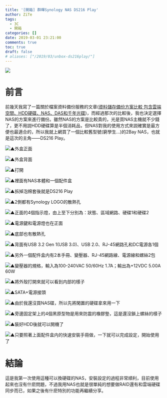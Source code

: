 ```yaml
---
title: '[開箱] 群暉Synology NAS DS216 Play'
author: ZiTe
tags:
  - 3C
  - 開箱
categories: []
date: 2019-03-01 23:21:00
comments: true
toc: true
draft: false
# aliases: ["/2019/03/unbox-ds216play/"]
---
```

![](https://1.bp.blogspot.com/-jYSaiCvn1-0/XpnK9QVSHzI/AAAAAAAACFI/smUnduYZZWgRbdY4SwVIW_qkMSZwZ6j2wCPcBGAsYHg/s640/ZPH_0029.JPG)

# 前言
前幾天我寫了一篇關於檔案資料備份服務的文章([資料儲存備份方案比較 包含雲端空間、HDD硬碟、NAS、DAS和千年光碟](/posts/hddnasdas/))，而經過那次的比較後，我也決定選擇NAS的方案來進行備份。雖然NAS的方案是比較貴的，光是買NAS主機就不少錢了，更不用説HDD硬碟算是半個消耗品，但NAS對我的使用方式來説確實是最方便也最適合的，所以我就上網買了一個比較舊型號(窮學生...)的2Bay NAS，也就是這次的主角——DS216 Play。

<!--more-->

![▲外盒正面](https://1.bp.blogspot.com/-4ua7f-NstM8/XpnK9c92TiI/AAAAAAAACFI/n-q9a0GQXWEaRziWSsVpNGEASI0UsQ8TwCPcBGAsYHg/s1600/20190223-Synology%2BNAS%2BDS216play%25E9%2596%258B%25E7%25AE%25B1-0001.jpg)

![▲外盒背面](https://1.bp.blogspot.com/-O7fcIUXcwJg/XpnK9S-Z3zI/AAAAAAAACFI/R44cAybkVJUYWKEzjr6xLzwxljcGSVwHwCPcBGAsYHg/s1600/20190223-Synology%2BNAS%2BDS216play%25E9%2596%258B%25E7%25AE%25B1-0002.jpg)

![▲打開](https://1.bp.blogspot.com/-Z2To1LV_ilc/XpnK9X49oUI/AAAAAAAACFI/NvYmKn-ekVo8lg901g2u0sTmRCUCrc_zQCPcBGAsYHg/s1600/20190223-Synology%2BNAS%2BDS216play%25E9%2596%258B%25E7%25AE%25B1-0003.jpg)

![▲裡面有NAS本體和一個配件盒](https://1.bp.blogspot.com/-hmLLcTFIpX4/XpnK9c4bI6I/AAAAAAAACFI/ciCZ5pF7-9IQiYbqIibiWt8JLf-YmldTwCPcBGAsYHg/s1600/20190223-Synology%2BNAS%2BDS216play%25E9%2596%258B%25E7%25AE%25B1-0004.jpg)

![▲拆掉泡棉套後就是DS216 Play](https://1.bp.blogspot.com/-xMj2Umwg1_8/XpnK9V2wIfI/AAAAAAAACFI/vq-lPWWl3w43aAr7tw2d0ByuBjNTMOKbwCPcBGAsYHg/s1600/20190223-Synology%2BNAS%2BDS216play%25E9%2596%258B%25E7%25AE%25B1-0005.jpg)

![▲2側都有Synology LOGO的散熱孔](https://1.bp.blogspot.com/-Cg-XPJ2MCmA/XpnK9UweSkI/AAAAAAAACFI/mT9svFi4n04IlAPIqToTKKABtC3Ej1EvwCPcBGAsYHg/s1600/20190223-Synology%2BNAS%2BDS216play%25E9%2596%258B%25E7%25AE%25B1-0006.jpg)

![▲正面的4個指示燈，由上至下分別為：狀態、區域網路、硬碟1和硬碟2](https://1.bp.blogspot.com/-51ekRQx8Bp4/XpnK9RL6sII/AAAAAAAACFI/xDqCXRh0zloTkJZMh1FUnJLDXbafogRPgCPcBGAsYHg/s1600/20190223-Synology%2BNAS%2BDS216play%25E9%2596%258B%25E7%25AE%25B1-0008.jpg)

![▲電源鍵和電源燈也在正面](https://1.bp.blogspot.com/-y9z_EJbYpPY/XpnK9dbOIhI/AAAAAAAACFI/W3ZYyjkcA-UVq9-cOXJv1ErmzDSsr3u1ACPcBGAsYHg/s1600/20190223-Synology%2BNAS%2BDS216play%25E9%2596%258B%25E7%25AE%25B1-0009.jpg)

![▲底部也有散熱孔](https://1.bp.blogspot.com/-dabFFCsWcks/XpnK9ftt74I/AAAAAAAACFI/2Dhsv4XAwm4Umcdd0jRb960TdlP_XMtTgCPcBGAsYHg/s1600/20190223-Synology%2BNAS%2BDS216play%25E9%2596%258B%25E7%25AE%25B1-0018.jpg)

![▲背面有USB 3.2 Gen 1(USB 3.0)、USB 2.0、RJ-45網路孔和DC電源各1個](https://1.bp.blogspot.com/-X46DGcgFOpc/XpnK9TiYhyI/AAAAAAAACFI/DUP-1TJYzJQI3ris0AEDcQTqiU_cwJtlACPcBGAsYHg/s1600/20190223-Synology%2BNAS%2BDS216play%25E9%2596%258B%25E7%25AE%25B1-0007.jpg)

![▲另外一個配件盒内有2本手冊、變壓器、RJ-45網路線、電源線和螺絲2包](https://1.bp.blogspot.com/-Qw1ABgD6lGM/XpnK9Rwc69I/AAAAAAAACFI/YXf840zNQWQA60sJFNUEDmAyJMo5wmzCgCPcBGAsYHg/s1600/20190223-Synology%2BNAS%2BDS216play%25E9%2596%258B%25E7%25AE%25B1-0010.jpg)

![▲變壓器的規格，輸入為100-240VAC 50/60Hz 1.7A；輸出為+12VDC 5.00A 60W](https://1.bp.blogspot.com/-ZzQoZSSG3t8/XpnK9X54nfI/AAAAAAAACFI/WHH5MAUuZS8zYGPwEn2JwYXdf4JAPAzsgCPcBGAsYHg/s1600/20190223-Synology%2BNAS%2BDS216play%25E9%2596%258B%25E7%25AE%25B1-0013.jpg)

![▲將外殼打開來就可以看到内部的樣子](https://1.bp.blogspot.com/-Iy9vBbtOF5I/XpnK9ZMMRLI/AAAAAAAACFI/V_K4lhrff0od4svsRTpUGaB1BYRZZ82HwCPcBGAsYHg/s1600/20190223-Synology%2BNAS%2BDS216play%25E9%2596%258B%25E7%25AE%25B1-0014.jpg)

![▲SATA+電源接頭](https://1.bp.blogspot.com/-PU_F2rs4d3I/XpnK9e_YHcI/AAAAAAAACFI/T5mXlnXwqgIGOPtPfq8axXneRW59Rb_xgCPcBGAsYHg/s1600/20190223-Synology%2BNAS%2BDS216play%25E9%2596%258B%25E7%25AE%25B1-0015.jpg)

![▲由於我還沒買NAS碟，所以先將閑置的硬碟拿來用一下](https://1.bp.blogspot.com/-NGGmy4cq_dI/XpnK9axlUeI/AAAAAAAACFI/1jf0ALErn5k8ChaG42Hs2B7gM6W4ktx5ACPcBGAsYHg/s1600/20190223-Synology%2BNAS%2BDS216play%25E9%2596%258B%25E7%25AE%25B1-0016.jpg)

![▲旁邊固定架上的4個黑原型物是用來防震的橡膠墊，這是還沒鎖上螺絲的樣子](https://1.bp.blogspot.com/-9U4PaBruGNA/XpnK9f2n6jI/AAAAAAAACFI/MqFmDatxa54HMFPo8cuy9sE5m2ntVx4UQCPcBGAsYHg/s1600/20190223-Synology%2BNAS%2BDS216play%25E9%2596%258B%25E7%25AE%25B1-0017.jpg)

![▲裝好HDD後就可以開機了](https://1.bp.blogspot.com/-OXlejQi14Fs/XpnK9VK52VI/AAAAAAAACFI/tfoOwl0pka4IoczvMGf_iPfRb1ntg3a4wCPcBGAsYHg/s1600/20190223-Synology%2BNAS%2BDS216play%25E9%2596%258B%25E7%25AE%25B1-0020.jpg)

![▲只要照著上面配件盒内的快速安裝手冊做，一下就可以完成設定，開始使用了](https://1.bp.blogspot.com/-rA2srZsN9Nw/XpnK9f6TzGI/AAAAAAAACFI/gynsCQECgr45_VvOc39hBOhrp6iJLYbDQCPcBGAsYHg/s1600/Screenshot%2B%25284%2529.png)


# 結論
這是我第一次使用這種可以換硬碟的NAS，安裝設定的過程非常順利，目前使用起來也沒有什麽問題，不過我用NAS也就是很單純的想要做RAID還有和雲端硬碟同步而已，如果之後有什麽特別的功能再繼續分享。
